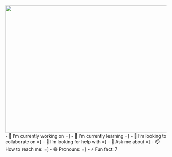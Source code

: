 <img src="https://i.pinimg.com/564x/01/5c/de/015cdeec23c98d1b9a9fdbcee84c9578.jpg" width="700" height="400">
- 🔭 I’m currently working on =]
- 🌱 I’m currently learning =]
- 👯 I’m looking to collaborate on =]
- 🤔 I’m looking for help with =]
- 💬 Ask me about =]
- 📫 How to reach me: =]
- 😄 Pronouns: =]
- ⚡ Fun fact: 7

